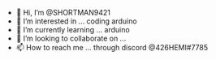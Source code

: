 - 👋 Hi, I’m @SHORTMAN9421
- 👀 I’m interested in ... coding arduino
- 🌱 I’m currently learning ... arduino
- 💞️ I’m looking to collaborate on ...
- 📫 How to reach me ... through discord @426HEMI#7785

<!---
SHORTMAN9421/SHORTMAN9421 is a ✨ special ✨ repository because its `README.md` (this file) appears on your GitHub profile.
You can click the Preview link to take a look at your changes.
--->
